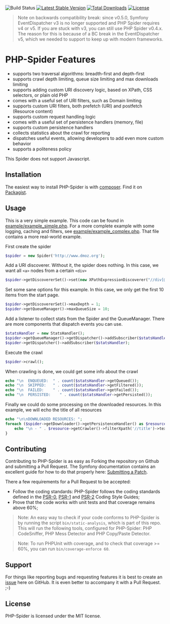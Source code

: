 ![Build Status](https://github.com/mvdbos/php-spider/workflows/PHP-Spider/badge.svg?branch=master)
[![Latest Stable Version](https://poser.pugx.org/vdb/php-spider/v/stable)](https://packagist.org/packages/vdb/php-spider)
[![Total Downloads](https://poser.pugx.org/vdb/php-spider/downloads)](https://packagist.org/packages/vdb/php-spider)
[![License](https://poser.pugx.org/vdb/php-spider/license)](https://packagist.org/packages/vdb/php-spider)

> Note on backwards compatibility break: since v0.5.0, Symfony EventDispatcher v3 is no longer supported and PHP Spider requires v4 or v5. If you are stuck with v3, you can still use PHP Spider v0.4.x. The reason for this is because of a BC break in the EventDispatcher v5, which we needed to support to keep up with modern frameworks.

PHP-Spider Features
======
- supports two traversal algorithms: breadth-first and depth-first
- supports crawl depth limiting, queue size limiting and max downloads limiting
- supports adding custom URI discovery logic, based on XPath, CSS selectors, or plain old PHP
- comes with a useful set of URI filters, such as Domain limiting
- supports custom URI filters, both prefetch (URI) and postfetch (Resource content)
- supports custom request handling logic
- comes with a useful set of persistence handlers (memory, file)
- supports custom persistence handlers
- collects statistics about the crawl for reporting
- dispatches useful events, allowing developers to add even more custom behavior
- supports a politeness policy

This Spider does not support Javascript.

Installation
------------
The easiest way to install PHP-Spider is with [composer](https://getcomposer.org/).  Find it on [Packagist](https://packagist.org/packages/vdb/php-spider).

Usage
-----
This is a very simple example. This code can be found in [example/example_simple.php](https://github.com/matthijsvandenbos/php-spider/blob/master/example/example_simple.php). For a more complete example with some logging, caching and filters, see [example/example_complex.php](https://github.com/matthijsvandenbos/php-spider/blob/master/example/example_complex.php). That file contains a more real-world example.

First create the spider
```php
$spider = new Spider('http://www.dmoz.org');
```
Add a URI discoverer. Without it, the spider does nothing. In this case, we want all `<a>` nodes from a certain `<div>`

```php
$spider->getDiscovererSet()->set(new XPathExpressionDiscoverer("//div[@id='catalogs']//a"));
```
Set some sane options for this example. In this case, we only get the first 10 items from the start page.

```php
$spider->getDiscovererSet()->maxDepth = 1;
$spider->getQueueManager()->maxQueueSize = 10;
```
Add a listener to collect stats from the Spider and the QueueManager.
There are more components that dispatch events you can use.

```php
$statsHandler = new StatsHandler();
$spider->getQueueManager()->getDispatcher()->addSubscriber($statsHandler);
$spider->getDispatcher()->addSubscriber($statsHandler);
```
Execute the crawl

```php
$spider->crawl();
```
When crawling is done, we could get some info about the crawl
```php
echo "\n  ENQUEUED:  " . count($statsHandler->getQueued());
echo "\n  SKIPPED:   " . count($statsHandler->getFiltered());
echo "\n  FAILED:    " . count($statsHandler->getFailed());
echo "\n  PERSISTED:    " . count($statsHandler->getPersisted());
```
Finally we could do some processing on the downloaded resources. In this example, we will echo the title of all resources
```php
echo "\n\nDOWNLOADED RESOURCES: ";
foreach ($spider->getDownloader()->getPersistenceHandler() as $resource) {
    echo "\n - " . $resource->getCrawler()->filterXpath('//title')->text();
}

```
Contributing
------------
Contributing to PHP-Spider is as easy as Forking the repository on Github and submitting a Pull Request.
The Symfony documentation contains an excellent guide for how to do that properly here: [Submitting a Patch](http://symfony.com/doc/current/contributing/code/patches.html#step-1-setup-your-environment).

There a few requirements for a Pull Request to be accepted:
- Follow the coding standards: PHP-Spider follows the coding standards defined in the [PSR-0](https://github.com/php-fig/fig-standards/blob/master/accepted/PSR-0.md), [PSR-1](https://github.com/php-fig/fig-standards/blob/master/accepted/PSR-1-basic-coding-standard.md) and [PSR-2](https://github.com/php-fig/fig-standards/blob/master/accepted/PSR-2-coding-style-guide.md) Coding Style Guides;
- Prove that the code works with unit tests and that coverage remains above 60%;

> Note: An easy way to check if your code conforms to PHP-Spider is by running the script `bin/static-analysis`, which is part of this repo. This will run the following tools, configured for PHP-Spider: PHP CodeSniffer, PHP Mess Detector and PHP Copy/Paste Detector.  

> Note: To run PHPUnit with coverage, and to check that coverage >= 60%, you can run `bin/coverage-enforce 60`.

Support
-------
For things like reporting bugs and requesting features it is best to create an [issue](https://github.com/mvdbos/php-spider/issues) here on GitHub. It is even better to accompany it with a Pull Request. ;-)

License
-------
PHP-Spider is licensed under the MIT license.
